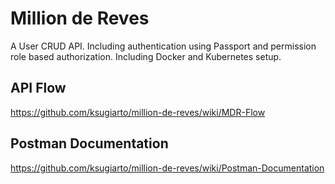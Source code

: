 # Million de Reves

A User CRUD API. Including authentication using Passport and permission role based authorization. Including Docker and Kubernetes setup.

## API Flow

https://github.com/ksugiarto/million-de-reves/wiki/MDR-Flow

## Postman Documentation

https://github.com/ksugiarto/million-de-reves/wiki/Postman-Documentation
